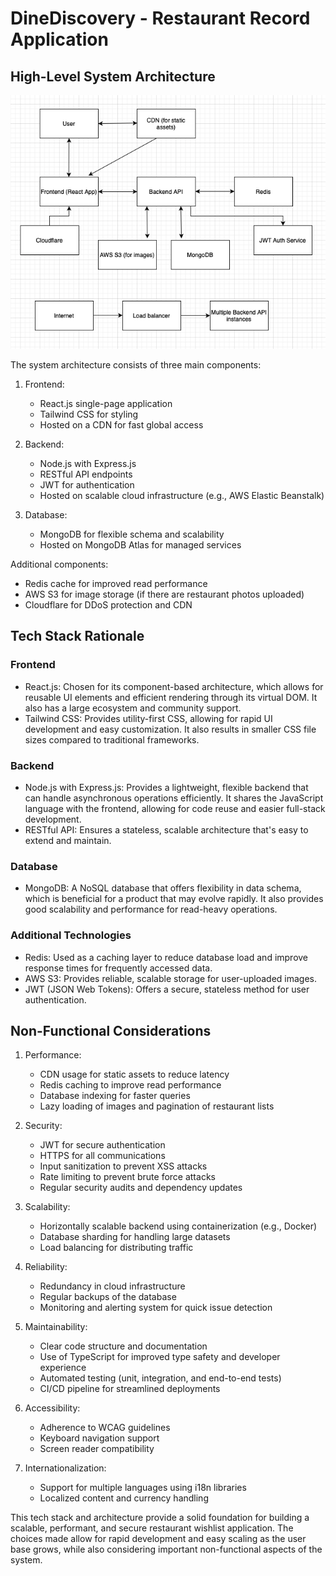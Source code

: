 # DineDiscovery - Restaurant Record Application

## High-Level System Architecture

![Architecture Diagram](./images/archi_diagram.png)

The system architecture consists of three main components:

1. Frontend:

   - React.js single-page application
   - Tailwind CSS for styling
   - Hosted on a CDN for fast global access

2. Backend:

   - Node.js with Express.js
   - RESTful API endpoints
   - JWT for authentication
   - Hosted on scalable cloud infrastructure (e.g., AWS Elastic Beanstalk)

3. Database:
   - MongoDB for flexible schema and scalability
   - Hosted on MongoDB Atlas for managed services

Additional components:

- Redis cache for improved read performance
- AWS S3 for image storage (if there are restaurant photos uploaded)
- Cloudflare for DDoS protection and CDN

## Tech Stack Rationale

### Frontend

- React.js: Chosen for its component-based architecture, which allows for reusable UI elements and efficient rendering through its virtual DOM. It also has a large ecosystem and community support.
- Tailwind CSS: Provides utility-first CSS, allowing for rapid UI development and easy customization. It also results in smaller CSS file sizes compared to traditional frameworks.

### Backend

- Node.js with Express.js: Provides a lightweight, flexible backend that can handle asynchronous operations efficiently. It shares the JavaScript language with the frontend, allowing for code reuse and easier full-stack development.
- RESTful API: Ensures a stateless, scalable architecture that's easy to extend and maintain.

### Database

- MongoDB: A NoSQL database that offers flexibility in data schema, which is beneficial for a product that may evolve rapidly. It also provides good scalability and performance for read-heavy operations.

### Additional Technologies

- Redis: Used as a caching layer to reduce database load and improve response times for frequently accessed data.
- AWS S3: Provides reliable, scalable storage for user-uploaded images.
- JWT (JSON Web Tokens): Offers a secure, stateless method for user authentication.

## Non-Functional Considerations

1. Performance:

   - CDN usage for static assets to reduce latency
   - Redis caching to improve read performance
   - Database indexing for faster queries
   - Lazy loading of images and pagination of restaurant lists

2. Security:

   - JWT for secure authentication
   - HTTPS for all communications
   - Input sanitization to prevent XSS attacks
   - Rate limiting to prevent brute force attacks
   - Regular security audits and dependency updates

3. Scalability:

   - Horizontally scalable backend using containerization (e.g., Docker)
   - Database sharding for handling large datasets
   - Load balancing for distributing traffic

4. Reliability:

   - Redundancy in cloud infrastructure
   - Regular backups of the database
   - Monitoring and alerting system for quick issue detection

5. Maintainability:

   - Clear code structure and documentation
   - Use of TypeScript for improved type safety and developer experience
   - Automated testing (unit, integration, and end-to-end tests)
   - CI/CD pipeline for streamlined deployments

6. Accessibility:

   - Adherence to WCAG guidelines
   - Keyboard navigation support
   - Screen reader compatibility

7. Internationalization:
   - Support for multiple languages using i18n libraries
   - Localized content and currency handling

This tech stack and architecture provide a solid foundation for building a scalable, performant, and secure restaurant wishlist application. The choices made allow for rapid development and easy scaling as the user base grows, while also considering important non-functional aspects of the system.
